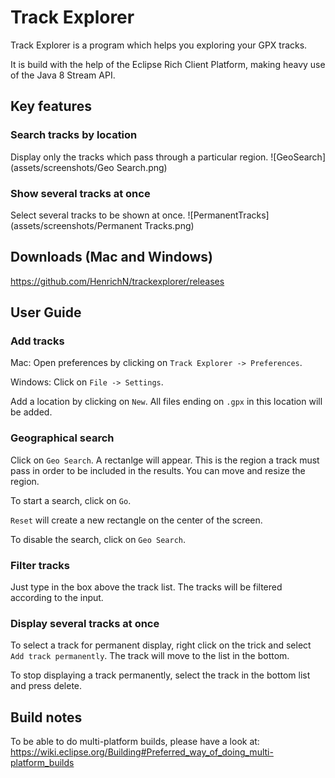 # Track Explorer
Track Explorer is a program which helps you exploring your GPX tracks.

It is build with the help of the Eclipse Rich Client Platform, making heavy use of the Java 8 Stream API.

## Key features
### Search tracks by location
Display only the tracks which pass through a particular region.
![GeoSearch](assets/screenshots/Geo Search.png)

### Show several tracks at once
Select several tracks to be shown at once.
![PermanentTracks](assets/screenshots/Permanent Tracks.png)

## Downloads (Mac and Windows)
https://github.com/HenrichN/trackexplorer/releases

## User Guide
### Add tracks
Mac: Open preferences by clicking on `Track Explorer -> Preferences`.

Windows: Click on `File -> Settings`.

Add a location by clicking on `New`. All files ending on `.gpx` in this location will be added.

### Geographical search
Click on `Geo Search`. A rectanlge will appear. This is the region a track must pass in order to be included in the results.
You can move and resize the region.

To start a search, click on `Go`.

`Reset` will create a new rectangle on the center of the screen.

To disable the search, click on `Geo Search`.

### Filter tracks
Just type in the box above the track list.
The tracks will be filtered according to the input.

### Display several tracks at once
To select a track for permanent display, right click on the trick and select `Add track permanently`. The track will move to the list in the bottom.

To stop displaying a track permanently, select the track in the bottom list and press delete.

## Build notes
To be able to do multi-platform builds, please have a look at:
https://wiki.eclipse.org/Building#Preferred_way_of_doing_multi-platform_builds
